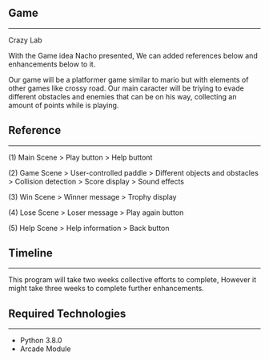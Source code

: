 ## Game
---

<!--Game Name-->
Crazy Lab

<!--Game Project-->
With the Game idea Nacho presented, We can added references below and enhancements below to it.

<!--Game Concept-->
Our game will be a platformer game similar to mario but with elements of other games like crossy road.
Our main caracter will be triying to evade different obstacles and enemies that can be on his way, collecting an amount of points while is playing.

## Reference
---
(1) Main Scene
    > Play button
    > Help buttont

(2) Game Scene
    > User-controlled paddle
    > Different objects and obstacles
    > Collision detection
    > Score display
    > Sound effects

(3) Win Scene
    > Winner message
    > Trophy display

(4) Lose Scene
    > Loser message
    > Play again button

(5) Help Scene
    > Help information
    > Back button

## Timeline 
---
This program will take two weeks collective efforts to complete, However it might take three weeks to complete further enhancements.

## Required Technologies
---
* Python 3.8.0
* Arcade Module
